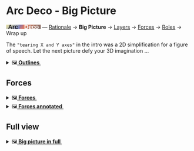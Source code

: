 # Arc Deco - Big Picture

[![Arc Deco.](../../../_rsc/_img/ArcDeco/ArcDeco-bar-12px.jpg)](../../README.md) — [Rationale](1.ArcDeco-Rationale.md) -> **Big&nbsp;Picture** -> [Layers](3.ArcDeco-Layers.md) -> [Forces](4.ArcDeco-Forces.md) -> [Roles](5.ArcDeco-Roles.md) -> Wrap&nbsp;up

The <code>"tearing X and Y axes"</code> in the intro was a 2D simplification for a figure of speech. Let the next picture defy your 3D imagination ...

<details>
  <summary>🖼️<b><ins>&nbsp;Outlines&nbsp;</ins></b></summary
<picture>
  <br/>
  <img alt="Arc Deco - Outline of forces" src="../../../_rsc/_img/ArcDeco/ArcDeco-BigPict-outline.jpg" />
</picture>

</details>


## Forces

<details>
  <summary>🖼️<b><ins>&nbsp;Forces&nbsp;</ins></b></summary
<picture>
  <br/>
  <img alt="Arc Deco - Forces annotated" src="../../../_rsc/_img/ArcDeco/ArcDeco-BigPict-forces.jpg" />
</picture>

</details>

<details>
  <summary>🖼️<b><ins>&nbsp;Forces annotated&nbsp;</ins></b></summary
<picture>
  <br/>
  <img alt="Arc Deco - Forces annotated" src="../../../_rsc/_img/ArcDeco/ArcDeco-BigPict-forces_annotated.jpg" />
</picture>

</details>

## Full view

<details>
  <summary>🖼️<b><ins>&nbsp;Big picture in full&nbsp;</ins></b></summary
<picture>
  <br/>
  <img alt="Arc Deco - Full picture detailed" src="../../../_rsc/_img/ArcDeco/ArcDeco-BigPict-full.jpg" />
</picture>

</details>



